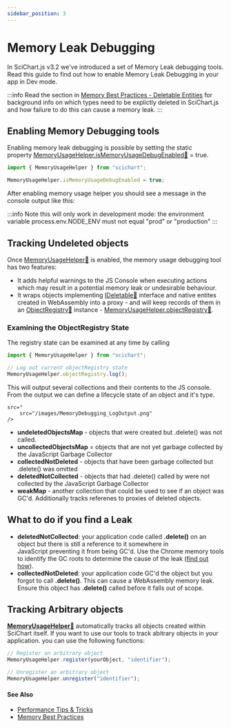 ```yaml
---
sidebar_position: 3
---
```


# Memory Leak Debugging

In SciChart.js v3.2 we've introduced a set of Memory Leak debugging tools. Read this guide to find out how to enable Memory Leak Debugging in your app in Dev mode. 

:::info
Read the section in [Memory Best Practices - Deletable Entities](/2d-charts/performance-tips/memory-best-practices/index.md#deletable-entities-in-scichartjs) for background info on which types need to be explictly deleted in SciChart.js and how failure to do this can cause a memory leak.
:::

Enabling Memory Debugging tools
-------------------------------

Enabling memory leak debugging is possible by setting the static property [MemoryUsageHelper.isMemoryUsageDebugEnabled:blue_book:](https://www.scichart.com/documentation/js/current/typedoc/classes/memoryusagehelper.html#ismemoryusagedebugenabled) = true.

```ts
import { MemoryUsageHelper } from "scichart";

MemoryUsageHelper.isMemoryUsageDebugEnabled = true;
```

After enabling memory usage helper you should see a message in the console output like this:

<CenteredImageWrapper
    src="/images/MemoryDebugging_Warning.png"
/>

:::info
Note this will only work in development mode: the environment variable process.env.NODE\_ENV must not equal "prod" or "production"
:::

Tracking Undeleted objects
--------------------------

Once [MemoryUsageHelper:blue_book:](https://www.scichart.com/documentation/js/current/typedoc/classes/memoryusagehelper.html) is enabled, the memory usage debugging tool has two features:

*   It adds helpful warnings to the JS Console when executing actions which may result in a potential memory leak or undesirable behaviour.
*   It wraps objects implementing [IDeletable:blue_book:](https://www.scichart.com/documentation/js/current/typedoc/interfaces/ideletable.html) interface and native entites created in WebAssembly into a proxy - and will keep records of them in an [ObjectRegistry:blue_book:](https://www.scichart.com/documentation/js/current/typedoc/classes/objectregistry.html) instance - [MemoryUsageHelper.objectRegistry:blue_book:](https://www.scichart.com/documentation/js/current/typedoc/classes/memoryusagehelper.html#objectregistry).

### Examining the ObjectRegistry State

The registry state can be examined at any time by calling

```ts
import { MemoryUsageHelper } from "scichart";

// Log out current objectRegistry state
MemoryUsageHelper.objectRegistry.log();
```

This will output several collections and their contents to the JS console. From the output we can define a lifecycle state of an object and it's type.

    src="
        src="/images/MemoryDebugging_LogOutput.png"
    />

*   **undeletedObjectsMap** - objects that were created but .delete() was not called.
*   **uncollectedObjectsMap** = objects that are not yet garbage collected by the JavaScript Garbage Collector
*   **collectedNotDeleted** - objects that have been garbage collected but .delete() was omitted
*   **deletedNotCollected** - objects that had .delete() called by were not collected by the JavaScript Garbage Collector
*   **weakMap** - another collection that could be used to see if an object was GC'd. Additionally tracks referenes to proxies of deleted objects.

What to do if you find a Leak
-----------------------------

*   **deletedNotCollected**: your application code called **.delete()** on an object but there is still a reference to it somewhere in JavaScript preventing it from being GC'd. Use the Chrome memory tools to identify the GC roots to determine the cause of the leak ([find out how](https://developer.chrome.com/docs/devtools/memory-problems/)).
*   **collectedNotDeleted**: your application code GC'd the object but you forgot to call **.delete()**. This can cause a WebAssembly memory leak. Ensure this object has **.delete()** called before it falls out of scope.

Tracking Arbitrary objects
--------------------------

**[MemoryUsageHelper:blue_book:](https://www.scichart.com/documentation/js/current/typedoc/classes/memoryusagehelper.html)** automatically tracks all objects created within SciChart itself. If you want to use our tools to track abitrary objects in your application. you can use the following functions:

```ts
// Register an arbitrary object
MemoryUsageHelper.register(yourObject, "identifier");

// Unregister an arbitrary object
MemoryUsageHelper.unregister("identifier");
```

#### See Also

- [Performance Tips & Tricks](/2d-charts/performance-tips/performance-tips-and-tricks/index.md)
- [Memory Best Practices](/2d-charts/performance-tips/memory-best-practices/index.md)
